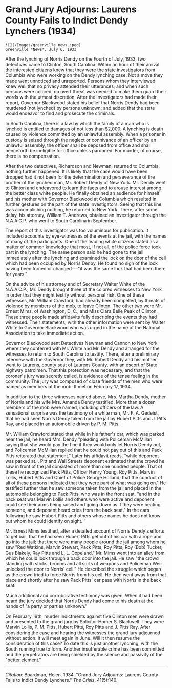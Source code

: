 <!--
title:   Grand Jury Adjourns: Laurens County Fails to Indict Dendy Lynchers
author:  Boardman, Helen
journal: The Crisis
year:    1934
volume:  41
issue:   5
pages:   140
-->
# Grand Jury Adjourns: Laurens County Fails to Indict Dendy Lynchers (1934)

```{margin}
![](/Images/greenville_news.jpeg)   
Greenville *News*, July 6, 1933
```

After the lynching of Norris Dendy on the Fourth of July, 1933, two detectives came to Clinton, South Carolina. Within an hour of their arrival the interested citizens knew that they were the state investigators from Columbia who were working on the Dendy lynching case. Not a move they made went unnoticed and unreported. Persons whom they interviewed knew well that no privacy attended their utterances; and when such persons were colored, no overt threat was needed to make them guard their words with the utmost discretion. After the investigators had made their report, Governor Blackwood stated his belief that Norris Dendy had been murdered (not lynched) by persons unknown; and added that the state would endeavor to find and prosecute the criminals.

In South Carolina, there is a law by which the family of a man who is lynched is entitled to damages of not less than $2,000. A lynching is death caused by violence committed by an unlawful assembly. When a prisoner in custody is seized through the neglect or connivance of an officer by an unlawful assembly, the officer shall be deposed from office and shall henceforth be ineligible for office unless pardoned. For murder, of course, there is no compensation.

After the two detectives, Richardson and Newman, returned to Columbia, nothing further happened. It is likely that the case would have been dropped had it not been for the determination and perseverance of the brother of the lynched man, Mr. Robert Dendy of New York. Mr. Dendy went to Clinton and endeavored to learn the facts and to arouse interest among the better class white people. He finally obtained an audience for himself and his mother with Governor Blackwood at Columbia which resulted in further gestures on the part of the state investigators. Seeing that this line was accomplishing nothing, he returned to New York. There, after some delay, his attorney, William T. Andrews, obtained an investigator through the N.A.A.C.P. who went to South Carolina in September.

The report of this investigator was too voluminous for publication. It included accounts by eye-witnesses of the events at the jail, with the names of many of the participants. One of the leading white citizens stated as a matter of common knowledge that most, if not  all, of the police force took part in the lynching. The same person said he had gone to the jail immediately after the lynching and examined the lock on the door of the cell which had been occupied by Norris Denby. He found no sign of the lock having been forced or changed---"it was the same lock that had been there for years."

On the advice of his attorney and of Secretary Walter White of the N.A.A.C.P., Mr. Dendy brought three of the colored witnesses to New York in order that they might testify without personal risk. One of these witnesses, Mr. William Crawford, had already been compelled, by threats of violence by members of the mob, to leave Clinton. The other two were Mr. Ernest Mims, of Washington, D. C., and Miss Clara Belle Peak of Clinton. These three people made affidavits fully describing the events they had witnessed. Their statements, with the other information were sent by Walter White to Governor Blackwood who was urged in the name of the National Association to take immediate action.

Governor Blackwood sent Detectives Newman and Cannon to New York where they conferred with Mr. White and Mr. Dendy and arranged for the witnesses to return to South Carolina to testify. There, after a preliminary interview with the Governor they, with Mr. Robert Dendy and his mother, went to Laurens, county seat of Laurens County, with an escort of State highway patrolmen. That this protection was necessary, and that the coroner's jury was secretly called, is evidence of the tense feeling in the community. The jury was composed of close friends of the men who were named as members of the mob. It met on February 17, 1934.

In addition to the three witnesses named above, Mrs. Martha Dendy, mother of Norris and his wife Mrs. Amanda Dendy testified. More than a dozen members of the mob were named, including officers of the law. A sensational surprise was the testimony of a white man, Mr. F. A. Gedeist, that he had seen Norris Dendy taken from the jail by Hubert Pitts and J. Pitts Ray, and placed in an automobile driven by P. M. Pitts.

Mr. William Crawford stated that while in his father's car, which was parked near the jail, he heard Mrs. Dendy "pleading with Policeman McMillan saying that she would pay the fine if they would only let Norris Dendy out, and Policeman McMillan replied that he could not pay out of this and Pack Pitts reiterated that statement." Later his affidavit reads, "while deponent was parked at... Pitt and Wall Streets deponent estimated that the crowd he saw in front of the jail consisted of more than one hundred people. That of these he recognized Pack Pitts, Officer Henry Young, Roy Pitts, Marvin Lollis, Hubert Pitts and Chief of Police George Holland; that the conduct of ali of these persons indicated that they were part of what was going on." He testified further that he saw someone taken from the jail and placed in the automobile belonging to Pack Pitts, who was in the front seat, "and in the back seat was Marvin Lollis and others who were active and deponent could see their arms being raised and going down as if they were beating someone, and deponent heard cries from the back seat." In the cars following he saw Hubert Pitts and others whose names he does not know but whom he could identify on sight. '

Mr. Ernest Mims testified, after a detailed account of Norris Dendy's efforts to get bail, that he had seen Hubert Pitts get out of his car with a rope and go into the jail; that there were many people around the jail among whom he saw "Red Watkins, Marvin Stewart, Pack Pitts, Roy Pitts, Roy (Bob) Tucker, Gus Blakely, Ray Pitts and L. L. Copeland." Mr. Mims went into an alley from which he could look through a back door into the jail. He saw "the crowd standing with sticks, brooms and all sorts of weapons and Policeman Weir unlocked the door to Norris' cell." He described the struggle which began as the crowd tried to force Norris from his cell. He then went away from that place and shortly after he saw Pack Pitts' car pass with Norris in the back seat.

Much additional and corroborative testimony was given. When it had been heard the jury decided that Norris Dendy had come to his death at the hands of "a party or parties unknown."

On February 19th, murder indictments against five Clinton men were drawn and presented to the grand jury by Solicitor Homer S. Blackwell. They were Marvin Lollis, P. M. Pitts, Hubert Pitts, Roy Pitts and J. Pitts Ray. After considering the case and hearing the witnesses the grand jury adjourned without action. It will meet again in June. Will it then resume the consideration of this case? To date this is just another lynching, with the South running true to form. Another insufferable crime has been committed and the perpetrators are being shielded by the silence and passivity of the "better element."

_________________
*Citation:* Boardman, Helen. 1934. "Grand Jury Adjourns: Laurens County Fails to Indict Dendy Lynchers." *The Crisis*. 41(5):140.